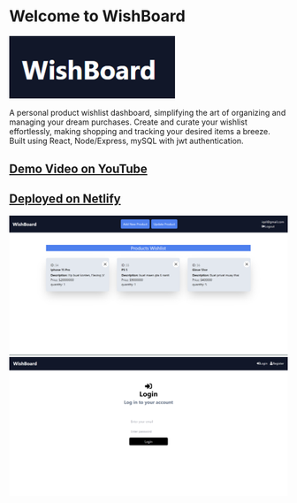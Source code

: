 # Welcome to WishBoard

<img src="public/logo.png" width="300">

A personal product wishlist dashboard, simplifying the art of organizing and managing your dream purchases. Create and curate your wishlist effortlessly, making shopping and tracking your desired items a breeze. Built using React, Node/Express, mySQL with jwt authentication.

## <a href="https://youtu.be/BF0DchpcIhg?si=fdK4Tn7ycUqigLl0"> Demo Video on YouTube </a>

## <a href="https://stupendous-entremet-c150b7.netlify.app/"> Deployed on Netlify </a>

<img src="public/wishboard1.png" width="800">

<img src="public/login.png" width="800">

